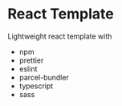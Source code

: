 # React Template

Lightweight react template with

* npm
* prettier
* eslint
* parcel-bundler
* typescript
* sass
